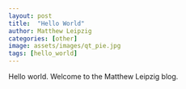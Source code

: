 ```yaml
---
layout: post
title:  "Hello World"
author: Matthew Leipzig
categories: [other]
image: assets/images/qt_pie.jpg
tags: [hello_world]
---
```


Hello world. Welcome to the Matthew Leipzig blog. 
